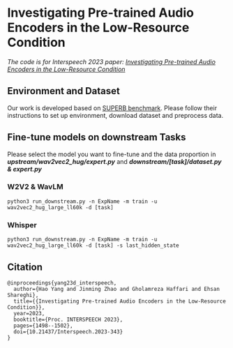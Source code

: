 # Investigating Pre-trained Audio Encoders in the Low-Resource Condition
*The code is for Interspeech 2023 paper: [Investigating Pre-trained Audio Encoders in the Low-Resource Condition](https://arxiv.org/pdf/2305.17733.pdf)*
## Environment and Dataset
Our work is developed based on [SUPERB benchmark](https://github.com/s3prl/s3prl). Please follow their instructions to set up environment, download dataset and preprocess data.
## Fine-tune models on downstream Tasks
Please select the model you want to fine-tune and the data proportion in ***upstream/wav2vec2_hug/expert.py*** and ***downstream/[task]/dataset.py & expert.py***  

### W2V2 & WavLM
```
python3 run_downstream.py -n ExpName -m train -u wav2vec2_hug_large_ll60k -d [task]
```
### Whisper
```
python3 run_downstream.py -n ExpName -m train -u wav2vec2_hug_large_ll60k -d [task] -s last_hidden_state
```
## Citation
```
@inproceedings{yang23d_interspeech,
  author={Hao Yang and Jinming Zhao and Gholamreza Haffari and Ehsan Shareghi},
  title={{Investigating Pre-trained Audio Encoders in the Low-Resource Condition}},
  year=2023,
  booktitle={Proc. INTERSPEECH 2023},
  pages={1498--1502},
  doi={10.21437/Interspeech.2023-343}
}
```
